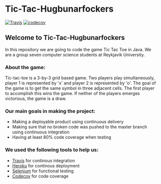 # Tic-Tac-Hugbunarfockers
[![Travis](https://travis-ci.org/Hugbunarfockers/Tic-Tac-Hugbunarfockers.svg?branch=master)](https://travis-ci.org/Hugbunarfockers/Tic-Tac-Hugbunarfockers)
[![codecov](https://codecov.io/gh/Hugbunarfockers/Tic-Tac-Hugbunarfockers/branch/master/graph/badge.svg)](https://codecov.io/gh/Hugbunarfockers/Tic-Tac-Hugbunarfockers)
## Welcome to Tic-Tac-Hugbunarfockers
In this repository we are going to code the game Tic Tac Toe in Java. We are a group seven computer science students at Reykjavik University.
### About the game:
Tic-tac-toe is a 3-by-3 grid based game. Two players play simultaneously, player 1 is represented by 'x' and player 2 is represented by 'o'. The goal of the game is to get the same symbol in three adjacent cells. The first player to accomplish this wins the game. If neither of the players emerges victorious, the game is a draw.

### Our main goals in making the project:

 * Making a deployable product using continuous delivery
 * Making sure that no broken code was pushed to the master branch using continuous integration
 * Having at least 80% code coverage when testing



### We used the following tools to help us:

 * [Travis](https://travis-ci.org/) for continous integration
 * [Heroku](https://www.heroku.com/) for continous deployment
 * [Selenium](http://docs.seleniumhq.org/) for functional testing
 * [Codecov](https://codecov.io/) for code coverage
